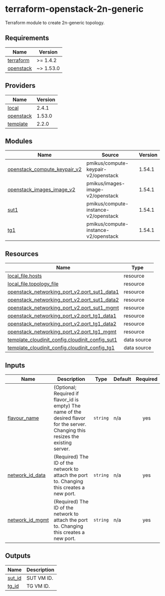 # terraform-openstack-2n-generic
Terraform module to create 2n-generic topology.

<!-- BEGIN_TF_DOCS -->
## Requirements

| Name | Version |
|------|---------|
| <a name="requirement_terraform"></a> [terraform](#requirement\_terraform) | >= 1.4.2 |
| <a name="requirement_openstack"></a> [openstack](#requirement\_openstack) | ~> 1.53.0 |

## Providers

| Name | Version |
|------|---------|
| <a name="provider_local"></a> [local](#provider\_local) | 2.4.1 |
| <a name="provider_openstack"></a> [openstack](#provider\_openstack) | 1.53.0 |
| <a name="provider_template"></a> [template](#provider\_template) | 2.2.0 |

## Modules

| Name | Source | Version |
|------|--------|---------|
| <a name="module_openstack_compute_keypair_v2"></a> [openstack\_compute\_keypair\_v2](#module\_openstack\_compute\_keypair\_v2) | pmikus/compute-keypair-v2/openstack | 1.54.1 |
| <a name="module_openstack_images_image_v2"></a> [openstack\_images\_image\_v2](#module\_openstack\_images\_image\_v2) | pmikus/images-image-v2/openstack | 1.54.1 |
| <a name="module_sut1"></a> [sut1](#module\_sut1) | pmikus/compute-instance-v2/openstack | 1.54.1 |
| <a name="module_tg1"></a> [tg1](#module\_tg1) | pmikus/compute-instance-v2/openstack | 1.54.1 |

## Resources

| Name | Type |
|------|------|
| [local_file.hosts](https://registry.terraform.io/providers/hashicorp/local/latest/docs/resources/file) | resource |
| [local_file.topology_file](https://registry.terraform.io/providers/hashicorp/local/latest/docs/resources/file) | resource |
| [openstack_networking_port_v2.port_sut1_data1](https://registry.terraform.io/providers/terraform-provider-openstack/openstack/latest/docs/resources/networking_port_v2) | resource |
| [openstack_networking_port_v2.port_sut1_data2](https://registry.terraform.io/providers/terraform-provider-openstack/openstack/latest/docs/resources/networking_port_v2) | resource |
| [openstack_networking_port_v2.port_sut1_mgmt](https://registry.terraform.io/providers/terraform-provider-openstack/openstack/latest/docs/resources/networking_port_v2) | resource |
| [openstack_networking_port_v2.port_tg1_data1](https://registry.terraform.io/providers/terraform-provider-openstack/openstack/latest/docs/resources/networking_port_v2) | resource |
| [openstack_networking_port_v2.port_tg1_data2](https://registry.terraform.io/providers/terraform-provider-openstack/openstack/latest/docs/resources/networking_port_v2) | resource |
| [openstack_networking_port_v2.port_tg1_mgmt](https://registry.terraform.io/providers/terraform-provider-openstack/openstack/latest/docs/resources/networking_port_v2) | resource |
| [template_cloudinit_config.cloudinit_config_sut1](https://registry.terraform.io/providers/hashicorp/template/latest/docs/data-sources/cloudinit_config) | data source |
| [template_cloudinit_config.cloudinit_config_tg1](https://registry.terraform.io/providers/hashicorp/template/latest/docs/data-sources/cloudinit_config) | data source |

## Inputs

| Name | Description | Type | Default | Required |
|------|-------------|------|---------|:--------:|
| <a name="input_flavour_name"></a> [flavour\_name](#input\_flavour\_name) | (Optional; Required if flavor\_id is empty) The name of the desired flavor for the server. Changing this resizes the existing server. | `string` | n/a | yes |
| <a name="input_network_id_data"></a> [network\_id\_data](#input\_network\_id\_data) | (Required) The ID of the network to attach the port to. Changing this creates a new port. | `string` | n/a | yes |
| <a name="input_network_id_mgmt"></a> [network\_id\_mgmt](#input\_network\_id\_mgmt) | (Required) The ID of the network to attach the port to. Changing this creates a new port. | `string` | n/a | yes |

## Outputs

| Name | Description |
|------|-------------|
| <a name="output_sut_id"></a> [sut\_id](#output\_sut\_id) | SUT VM ID. |
| <a name="output_tg_id"></a> [tg\_id](#output\_tg\_id) | TG VM ID. |
<!-- END_TF_DOCS -->
